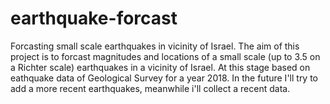# earthquake-forcast
Forcasting small scale earthquakes in vicinity of Israel.
The aim of this project is to forcast magnitudes and locations of a small scale (up to 3.5 on a Richter scale) earthquakes in a vicinity of Israel. At this stage based on eathquake data of Geological Survey for a year 2018.
In the future I'll try to add a more recent earthquakes, meanwhile i'll collect a recent data.
